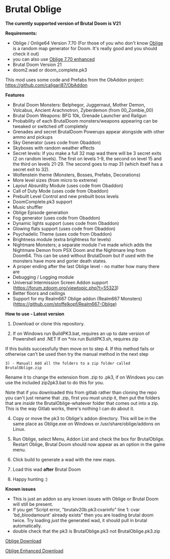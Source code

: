 # Brutal Oblige
**The curently supported version of Brutal Doom is V21**

**Requirements:**

* Oblige / Onlige64 Version 7.70 (For those of you who don't know [Oblige](http://oblige.sourceforge.net/) is a random map generator for Doom. It's really good and you should check it out)
* you can also use [Oblige 7.70 enhanced](https://github.com/dashodanger/Obsidian/releases/tag/Oblige-770-Enhanced)
* Brutal Doom Version 21
* doom2.wad or doom_complete.pk3

This mod uses some code and Prefabs from the ObAddon project: https://github.com/caligari87/ObAddon

**Features**

* Brutal Doom Monsters: Belphegor, Juggernaut, Mother Demon, Volcabus, Ancient Arachnotron, Zyberdemon (from 00_Zombie_00) 
* Brutal Doom Weapons: BFG 10k, Grenade Launcher and Railgun
* Probability of each BrutalDoom monsters/weapons appearing can be tweaked or switched off completely
* Grenades and secret BrutalDoom Powerups appear alongside with other ammo and pickups 
* Sky Generator (uses code from Obaddon)
* Skyboxes with random weather effects
* Secret levels: If you make a full 32 map wad there will be 3 secret exits (2 on random levels). The first on levels 1-9, the second on level 15 and the third on levels 21-29. The second goes to map 31 (which itself has a secret exit to 32).
* Wolfenstein theme (Monsters, Bosses, Prefabs, Decorations)
* More level sizes (from micro to extreme)
* Layout Absurdity Module (uses code from Obaddon)
* Call of Duty Mode (uses code from Obaddon)
* Prebuilt Level Control and new prebuilt boss levels
* DoomComplete.pk3 support
* Music shuffler
* Oblige Episode generation
* Fog generator (uses code from Obaddon)
* Dynamic lights support (uses code from Obaddon)
* Glowing flats support (uses code from Obaddon)
* Psychadelic Theme (uses code from Obaddon)
* Brightness module (extra brightness for levels)
* Nightmare Monsters; a separate module I've made which adds the Nightmare Demon from PSX Doom and the Nightmare Imp from Doom64. This can be used without BrutalDoom but if used with the monsters have more and gorier death states.
* A proper ending after the last Oblige level - no matter how many there are
* Debugging / Logging module
* Universal Intermission Screen Addon support (https://forum.zdoom.org/viewtopic.php?t=55323)
* Better floors and ceilings
* Support for my Realm667 Oblige addon (Realm667 Monsters) (https://github.com/stoffelkopf/Realm667-Oblige)


**How to use - Latest version**

1) Download or clone this repository.

2) If on Windows run BuildPK3.bat, requires an up to date version of Powershell and .NET
If on *nix run BuildPK3.sh, requires zip

If this builds successfully then move on to step 4. If this method fails or otherwise can't be used then try the manual method in the next step

	3) - Manual) Add all the folders to a zip folder called BrutalOblige.zip

Rename it to change the extension from .zip to .pk3, if on Windows you can use the included zip2pk3.bat to do this for you.

Note that if you downloaded this from gitlab rather than cloning the repo you can't just rename that .zip, first you must unzip it, then put the folders that are *inside* the BrutalOblige-whatever folder that comes out into a zip. This is the way Gitlab works, there's nothing I can do about it.

4) Copy or move the pk3 to Oblige's addon directory. This will be in the same place as Oblige.exe on Windows or /usr/share/oblige/addons on Linux.

5) Run Oblige, select Menu, Addon List and check the box for BrutalOblige. Restart Oblige, Brutal Doom should now appear as an option in the game menu.

6) Click build to generate a wad with the new maps.

7) Load this wad **after** Brutal Doom

8) Happy hunting :)


**Known issues**

* This is just an addon so any known issues with Oblige or Brutal Doom will still be present.
* If you get "Script error, "brutalv20b.pk3:cvarinfo" line 1: cvar 'bd_bloodamount' already exists" then you are loading brutal doom twice. Try loading *just* the generated wad, it should pull in brutal automatically.
* double check that the pk3 is BrutalOblige.pk3 not BrutalOblige.pk3.zip

[Oblige Download](http://oblige.sourceforge.net/i_download.html)

[Oblige Enhanced Download](https://github.com/dashodanger/Obsidian/releases/tag/Oblige-770-Enhanced)
